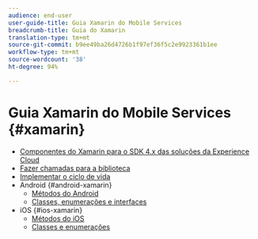```yaml
---
audience: end-user
user-guide-title: Guia Xamarin do Mobile Services
breadcrumb-title: Guia do Xamarin
translation-type: tm+mt
source-git-commit: b9ee49ba26d4726b1f97ef36f5c2e9923361b1ee
workflow-type: tm+mt
source-wordcount: '38'
ht-degree: 94%

---
```



# Guia Xamarin do Mobile Services {#xamarin}

+ [Componentes do Xamarin para o SDK 4.x das soluções da Experience Cloud](get-started.md)
+ [Fazer chamadas para a biblioteca](library-calls.md)
+ [Implementar o ciclo de vida](lifecycle.md)
+ Android {#android-xamarin}
   + [Métodos do Android](c-android/methods-android.md)
   + [Classes, enumerações e interfaces](c-android/c-classes-enums-interfaces.md)
+ iOS {#ios-xamarin}
   + [Métodos do iOS](c-ios/methods-ios.md)
   + [Classes e enumerações](c-ios/c-classes-enums-constants.md)
